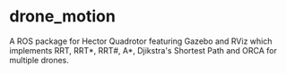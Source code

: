 # drone_motion

A ROS package for Hector Quadrotor featuring Gazebo and RViz which implements RRT, RRT*, RRT#, A*, Djikstra's Shortest Path and ORCA for multiple drones.
